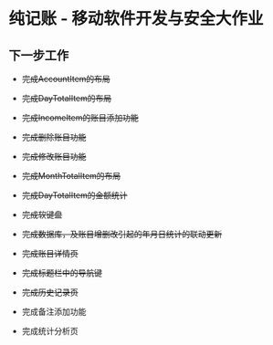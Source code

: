 # 纯记账 - 移动软件开发与安全大作业

## 下一步工作
- ~~完成AccountItem的布局~~

- ~~完成DayTotalItem的布局~~

- ~~完成IncomeItem的账目添加功能~~

- ~~完成删除账目功能~~

- ~~完成修改账目功能~~

- ~~完成MonthTotalItem的布局~~

- ~~完成DayTotalItem的金额统计~~

- ~~完成软键盘~~

- ~~完成数据库，及账目增删改引起的年月日统计的联动更新~~

- ~~完成账目详情页~~

- ~~完成标题栏中的导航键~~

- ~~完成历史记录页~~

- 完成备注添加功能

- 完成统计分析页

  

  